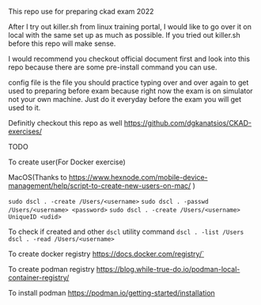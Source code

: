 This repo use for preparing ckad exam 2022

After I try out killer.sh from linux training portal, I would like to go over it on local with the same set up as much as possible. If you tried out killer.sh before this repo will make sense. 

I would recommend you checkout official document first and look into this repo because there are some pre-install command you can use.

config file is the file you should practice typing over and over again to get used to preparing before exam because right now the exam is on simulator not your own machine. Just do it everyday before the exam you will get used to it.

Definitly checkout this repo as well https://github.com/dgkanatsios/CKAD-exercises/


TODO

To create user(For Docker exercise)

MacOS(Thanks to https://www.hexnode.com/mobile-device-management/help/script-to-create-new-users-on-mac/ )

`sudo dscl . -create /Users/<username>`
`sudo dscl . -passwd /Users/<username> <password>`
`sudo dscl . -create /Users/<username> UniqueID <udid>`

To check if created and other `dscl` utility command 
`dscl . -list /Users`
`dscl . -read /Users/<username>`

To create docker registry
https://docs.docker.com/registry/`

To create podman registry
https://blog.while-true-do.io/podman-local-container-registry/


To install podman
https://podman.io/getting-started/installation

